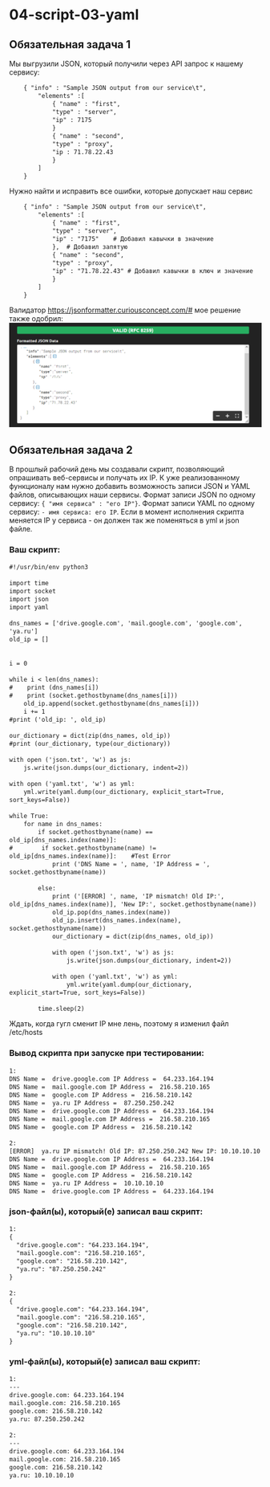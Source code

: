 # 04-script-03-yaml

## Обязательная задача 1
Мы выгрузили JSON, который получили через API запрос к нашему сервису:
```
    { "info" : "Sample JSON output from our service\t",
        "elements" :[
            { "name" : "first",
            "type" : "server",
            "ip" : 7175 
            }
            { "name" : "second",
            "type" : "proxy",
            "ip : 71.78.22.43
            }
        ]
    }
```
  Нужно найти и исправить все ошибки, которые допускает наш сервис
```
    { "info" : "Sample JSON output from our service\t",
        "elements" :[
            { "name" : "first",
            "type" : "server",
            "ip" : "7175"    # Добавил кавычки в значение
            },  # Добавил запятую
            { "name" : "second",
            "type" : "proxy",
            "ip" : "71.78.22.43" # Добавил кавычки в ключ и значение
            }
        ]
    }
```
Валидатор https://jsonformatter.curiousconcept.com/# мое решение также одобрил:
![JSON1](1.PNG)

## Обязательная задача 2
В прошлый рабочий день мы создавали скрипт, позволяющий опрашивать веб-сервисы и получать их IP. К уже реализованному функционалу нам нужно добавить возможность записи JSON и YAML файлов, описывающих наши сервисы. Формат записи JSON по одному сервису: `{ "имя сервиса" : "его IP"}`. Формат записи YAML по одному сервису: `- имя сервиса: его IP`. Если в момент исполнения скрипта меняется IP у сервиса - он должен так же поменяться в yml и json файле.

### Ваш скрипт:
```
#!/usr/bin/env python3

import time
import socket
import json
import yaml

dns_names = ['drive.google.com', 'mail.google.com', 'google.com', 'ya.ru']
old_ip = []


i = 0

while i < len(dns_names):
#    print (dns_names[i])
#    print (socket.gethostbyname(dns_names[i]))
    old_ip.append(socket.gethostbyname(dns_names[i]))
    i += 1
#print ('old_ip: ', old_ip)

our_dictionary = dict(zip(dns_names, old_ip))
#print (our_dictionary, type(our_dictionary))

with open ('json.txt', 'w') as js:
    js.write(json.dumps(our_dictionary, indent=2))

with open ('yaml.txt', 'w') as yml:
    yml.write(yaml.dump(our_dictionary, explicit_start=True, sort_keys=False))

while True:
    for name in dns_names:
        if socket.gethostbyname(name) == old_ip[dns_names.index(name)]:
#        if socket.gethostbyname(name) != old_ip[dns_names.index(name)]:    #Test Error
            print ('DNS Name = ', name, 'IP Address = ', socket.gethostbyname(name))

        else:
            print ('[ERROR] ', name, 'IP mismatch! Old IP:', old_ip[dns_names.index(name)], 'New IP:', socket.gethostbyname(name))
            old_ip.pop(dns_names.index(name))
            old_ip.insert(dns_names.index(name), socket.gethostbyname(name))
            our_dictionary = dict(zip(dns_names, old_ip))

            with open ('json.txt', 'w') as js:
                js.write(json.dumps(our_dictionary, indent=2))

            with open ('yaml.txt', 'w') as yml:
                yml.write(yaml.dump(our_dictionary, explicit_start=True, sort_keys=False))

        time.sleep(2)
```
Ждать, когда гугл сменит IP мне лень, поэтому я изменил файл /etc/hosts  

### Вывод скрипта при запуске при тестировании:
```
1:
DNS Name =  drive.google.com IP Address =  64.233.164.194
DNS Name =  mail.google.com IP Address =  216.58.210.165
DNS Name =  google.com IP Address =  216.58.210.142
DNS Name =  ya.ru IP Address =  87.250.250.242
DNS Name =  drive.google.com IP Address =  64.233.164.194
DNS Name =  mail.google.com IP Address =  216.58.210.165
DNS Name =  google.com IP Address =  216.58.210.142

2:
[ERROR]  ya.ru IP mismatch! Old IP: 87.250.250.242 New IP: 10.10.10.10
DNS Name =  drive.google.com IP Address =  64.233.164.194
DNS Name =  mail.google.com IP Address =  216.58.210.165
DNS Name =  google.com IP Address =  216.58.210.142
DNS Name =  ya.ru IP Address =  10.10.10.10
DNS Name =  drive.google.com IP Address =  64.233.164.194
```

### json-файл(ы), который(е) записал ваш скрипт:
```
1:
{
  "drive.google.com": "64.233.164.194",
  "mail.google.com": "216.58.210.165",
  "google.com": "216.58.210.142",
  "ya.ru": "87.250.250.242"
}

2:
{
  "drive.google.com": "64.233.164.194",
  "mail.google.com": "216.58.210.165",
  "google.com": "216.58.210.142",
  "ya.ru": "10.10.10.10"
}
```

### yml-файл(ы), который(е) записал ваш скрипт:
```
1:
---
drive.google.com: 64.233.164.194
mail.google.com: 216.58.210.165
google.com: 216.58.210.142
ya.ru: 87.250.250.242

2:
---
drive.google.com: 64.233.164.194
mail.google.com: 216.58.210.165
google.com: 216.58.210.142
ya.ru: 10.10.10.10
```
